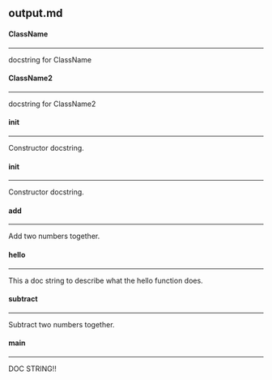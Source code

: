 ## output.md
#### ClassName
-------------------------
docstring for ClassName

#### ClassName2
---------------------------
docstring for ClassName2

#### __init__
-----------------------------------
Constructor docstring.

#### __init__
-----------------------------------
Constructor docstring.

#### add
------------------------------
Add two numbers together.

#### hello
--------------------------------
This a doc string to describe what the hello function does.

#### subtract
-----------------------------------
Subtract two numbers together.

#### main
---------------------
DOC STRING!!

